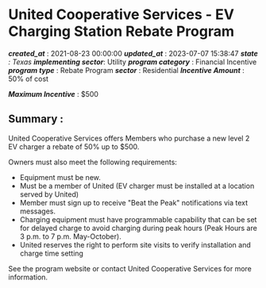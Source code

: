 # United Cooperative Services - EV Charging Station Rebate Program 
 ***created_at*** : 2021-08-23 00:00:00 
 ***updated_at*** : 2023-07-07 15:38:47 
 ***state** : Texas 
 **implementing sector***: Utility 
 ***program category*** : Financial Incentive 
 ***program type*** : Rebate Program 
 ***sector*** : Residential 
 ***Incentive Amount*** : 50% of cost

 
 ***Maximum Incentive*** : $500

 
 ## Summary : 
 United Cooperative Services offers Members who purchase a new level 2 EV
charger a rebate of 50% up to $500.

Owners must also meet the following requirements:

  * Equipment must be new.
  * Must be a member of United (EV charger must be installed at a location served by United)
  * Member must sign up to receive "Beat the Peak" notifications via text messages.
  * Charging equipment must have programmable capability that can be set for delayed charge to avoid charging during peak hours (Peak Hours are 3 p.m. to 7 p.m. May-October).
  * United reserves the right to perform site visits to verify installation and charge time setting

See the program website or contact United Cooperative Services for more
information.  

 
 